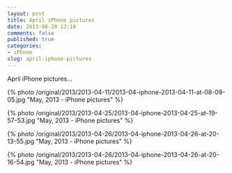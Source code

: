 ```yaml
---
layout: post
title: April iPhone pictures
date: 2013-08-20 12:10
comments: false
published: true
categories:
- iPhone
slug: april-iphone-pictures
---
```

April iPhone pictures...

{% photo /original/2013/2013-04-11/2013-04-iphone-2013-04-11-at-08-09-05.jpg "May, 2013 -  iPhone pictures" %}

{% photo /original/2013/2013-04-25/2013-04-iphone-2013-04-25-at-19-57-53.jpg "May, 2013 -  iPhone pictures" %}

{% photo /original/2013/2013-04-26/2013-04-iphone-2013-04-26-at-20-13-55.jpg "May, 2013 -  iPhone pictures" %}

{% photo /original/2013/2013-04-26/2013-04-iphone-2013-04-26-at-20-16-54.jpg "May, 2013 -  iPhone pictures" %}
